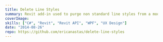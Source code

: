 ```yaml
---
title: Delete Line Styles
summary: Revit add-in used to purge non standard line styles from a model
coverImage:
skills: ["C#", "Revit", "Revit API", "WPF", "UX Design"]
date: "2014-08-26"
repo: https://github.com/ericanastas/delete-line-styles
---
```

